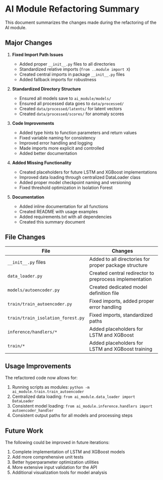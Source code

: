 # AI Module Refactoring Summary

This document summarizes the changes made during the refactoring of the AI module.

## Major Changes

1. **Fixed Import Path Issues**
   - Added proper `__init__.py` files to all directories
   - Standardized relative imports (`from ..module import X`)
   - Created central imports in package `__init__.py` files
   - Added fallback imports for robustness

2. **Standardized Directory Structure**
   - Ensured all models save to `ai_module/models/`
   - Ensured all processed data goes to `data/processed/`
   - Created `data/processed/latents/` for latent vectors
   - Created `data/processed/scores/` for anomaly scores

3. **Code Improvements**
   - Added type hints to function parameters and return values
   - Fixed variable naming for consistency
   - Improved error handling and logging
   - Made imports more explicit and controlled
   - Added better documentation

4. **Added Missing Functionality**
   - Created placeholders for future LSTM and XGBoost implementations
   - Improved data loading through centralized DataLoader class
   - Added proper model checkpoint naming and versioning
   - Fixed threshold optimization in Isolation Forest

5. **Documentation**
   - Added inline documentation for all functions
   - Created README with usage examples
   - Added requirements.txt with all dependencies
   - Created this summary document

## File Changes

| File | Changes |
|------|---------|
| `__init__.py` files | Added to all directories for proper package structure |
| `data_loader.py` | Created central redirector to preprocess implementation |
| `models/autoencoder.py` | Created dedicated model definition file |
| `train/train_autoencoder.py` | Fixed imports, added proper error handling |
| `train/train_isolation_forest.py` | Fixed imports, standardized paths |
| `inference/handlers/*` | Added placeholders for LSTM and XGBoost |
| `train/*` | Added placeholders for LSTM and XGBoost training |

## Usage Improvements

The refactored code now allows for:

1. Running scripts as modules: `python -m ai_module.train.train_autoencoder`
2. Centralized data loading: `from ai_module.data_loader import DataLoader`
3. Consistent model loading: `from ai_module.inference.handlers import autoencoder_handler`
4. Consistent output paths for all models and processing steps

## Future Work

The following could be improved in future iterations:

1. Complete implementation of LSTM and XGBoost models
2. Add more comprehensive unit tests
3. Better hyperparameter optimization utilities
4. More extensive input validation for the API
5. Additional visualization tools for model analysis 